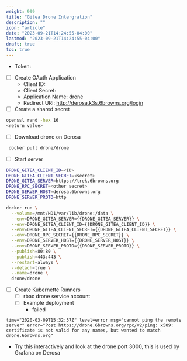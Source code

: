 ```yaml
---
weight: 999
title: "Gitea Drone Intergration"
description: ""
icon: "article"
date: "2023-09-21T14:24:55-04:00"
lastmod: "2023-09-21T14:24:55-04:00"
draft: true
toc: true
---
```

* Token: <token>
* [ ] Create OAuth Application
  * Client ID: <ID>
  * Client Secret: <secret>
  * Application Name: drone
  * Redirect URI: http://derosa.k3s.6browns.org/login
* [ ] Create a shared secret
```bash
openssl rand -hex 16
<return value>
```
* [ ] Download drone on Derosa
```bash
 docker pull drone/drone
```
* [ ] Start server
```bash
DRONE_GITEA_CLIENT_ID=<ID>
DRONE_GITEA_CLIENT_SECRET=<secret>
DRONE_GITEA_SERVER=https://trek.6browns.org
DRONE_RPC_SECRET=<other secret>
DRONE_SERVER_HOST=derosa.6browns.org
DRONE_SERVER_PROTO=http

docker run \
  --volume=/mnt/HD1/var/lib/drone:/data \
  --env=DRONE_GITEA_SERVER={{DRONE_GITEA_SERVER}} \
  --env=DRONE_GITEA_CLIENT_ID={{DRONE_GITEA_CLIENT_ID}} \
  --env=DRONE_GITEA_CLIENT_SECRET={{DRONE_GITEA_CLIENT_SECRET}} \
  --env=DRONE_RPC_SECRET={{DRONE_RPC_SECRET}} \
  --env=DRONE_SERVER_HOST={{DRONE_SERVER_HOST}} \
  --env=DRONE_SERVER_PROTO={{DRONE_SERVER_PROTO}} \
  --publish=80:80 \
  --publish=443:443 \
  --restart=always \
  --detach=true \
  --name=drone \
  drone/drone
```

* [ ] Create Kubernette Runners
  * [ ] rbac drone service account
  * [ ] Example deployment
    * failed
```
time="2020-03-09T15:32:57Z" level=error msg="cannot ping the remote server" error="Post https://drone.6browns.org/rpc/v2/ping: x509: certificate is not valid for any names, but wanted to match drone.6browns.org"
```
  * Try this interactively and look at the drone port 3000, this is used by Grafana on Derosa
